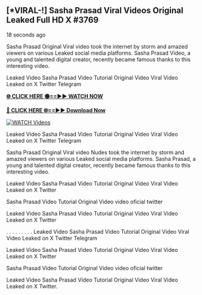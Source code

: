 ## [*VIRAL-!] Sasha Prasad Viral Videos Original Leaked Full HD X #3769

18 seconds ago

Sasha Prasad Original Viral video took the internet by storm and amazed viewers on various Leaked social media platforms. Sasha Prasad Video, a young and talented digital creator, recently became famous thanks to this interesting video.

Leaked Video Sasha Prasad Video Tutorial Original Video Viral Video Leaked on X Twitter Telegram

**[🌐 CLICK HERE 🟢==►► WATCH NOW](https://xtreamnow.com/viral-videos/)**

**[🔴 CLICK HERE 🌐==►► Download Now](https://xtreamnow.com/viral-videos/)**

[![WATCH Videos](https://i.imgur.com/dJHk4Zq.gif)](https://xtreamnow.com/viral-videos/)

Leaked Video Sasha Prasad Video Tutorial Original Video Viral Video Leaked on X Twitter Telegram

Sasha Prasad Original Viral video Nudes took the internet by storm and amazed viewers on various Leaked social media platforms. Sasha Prasad, a young and talented digital creator, recently became famous thanks to this interesting video.

Leaked Video Sasha Prasad Video Tutorial Original Video Viral Video Leaked on X Twitter

Sasha Prasad Video Tutorial Original Video video oficial twitter

Leaked Video Sasha Prasad Video Tutorial Original Video Viral Video Leaked on X Twitter

. . . . . . . . . Leaked Video Sasha Prasad Video Tutorial Original Video Viral Video Leaked on X Twitter Telegram

Leaked Video Sasha Prasad Video Tutorial Original Video Viral Video Leaked on X Twitter

Sasha Prasad Video Tutorial Original Video video oficial twitter

Leaked Video Sasha Prasad Video Tutorial Original Video Viral Video Leaked on X Twitter.
